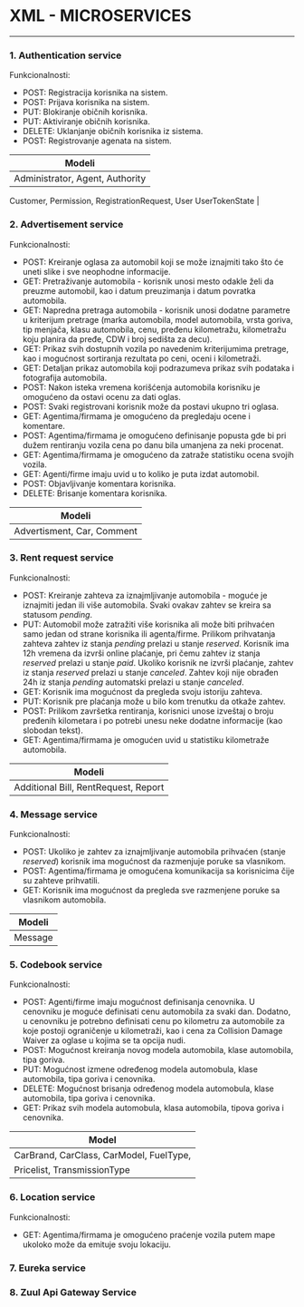 # XML - MICROSERVICES
---

### 1. Authentication service

Funkcionalnosti:

* POST: Registracija korisnika na sistem.
* POST: Prijava korisnika na sistem.
* PUT: Blokiranje običnih korisnika.
* PUT: Aktiviranje običnih korisnika.
* DELETE: Uklanjanje običnih korisnika iz sistema.
* POST: Registrovanje agenata na sistem.

| Modeli |
| --- |
| Administrator, Agent, Authority
  Customer, Permission, RegistrationRequest, User
  UserTokenState |


### 2. Advertisement service

Funkcionalnosti:
* POST: Kreiranje oglasa za automobil koji se može iznajmiti tako što će uneti slike i sve neophodne informacije.
* GET: Pretraživanje automobila - korisnik unosi mesto odakle želi da preuzme automobil, kao i datum preuzimanja i datum povratka automobila.
* GET: Napredna pretraga automobila - korisnik unosi dodatne parametre u kriterijum pretrage (marka automobila, model automobila, vrsta goriva, tip menjača, klasu automobila, cenu, pređenu kilometražu, kilometražu koju planira da pređe, CDW i broj sedišta za decu).
* GET: Prikaz svih dostupnih vozila po navedenim kriterijumima pretrage, kao i mogućnost sortiranja rezultata po ceni, oceni i kilometraži.
* GET: Detaljan prikaz automobila koji podrazumeva prikaz svih podataka i fotografija automobila.
* POST: Nakon isteka vremena korišćenja automobila korisniku je omogućeno da ostavi ocenu za dati oglas.
* POST: Svaki registrovani korisnik može da postavi ukupno tri oglasa.
* GET: Agentima/firmama je omogućeno da pregledaju ocene i komentare.
* POST: Agentima/firmama je omogućeno definisanje popusta gde bi pri dužem rentiranju vozila cena po danu bila umanjena za neki procenat.
* GET: Agentima/firmama je omogućeno da zatraže statistiku ocena svojih vozila.
* GET: Agenti/firme imaju uvid u to koliko je puta izdat automobil.
* POST: Objavljivanje komentara korisnika.
* DELETE: Brisanje komentara korisnika.

| Modeli |
| --- |
| Advertisment, Car, Comment |
### 3. Rent request service

Funkcionalnosti:

* POST: Kreiranje zahteva za iznajmljivanje automobila - moguće je iznajmiti jedan ili više automobila. Svaki ovakav zahtev se kreira sa statusom _pending_.
* PUT: Automobil može zatražiti više korisnika ali može biti prihvaćen samo jedan od strane korisnika ili agenta/firme. Prilikom prihvatanja zahteva zahtev iz stanja _pending_ prelazi u stanje _reserved_. Korisnik ima 12h vremena da izvrši online plaćanje, pri čemu zahtev iz stanja _reserved_ prelazi u stanje _paid_. Ukoliko korisnik ne izvrši plaćanje, zahtev iz stanja _reserved_ prelazi u stanje _canceled_. Zahtev koji nije obrađen 24h iz stanja _pending_ automatski prelazi u stanje _canceled_.
* GET: Korisnik ima mogućnost da pregleda svoju istoriju zahteva.
* PUT: Korisnik pre plaćanja može u bilo kom trenutku da otkaže zahtev.
* POST: Prilikom završetka rentiranja, korisnici unose izveštaj o broju pređenih kilometara i po potrebi unesu neke dodatne informacije (kao slobodan tekst).
* GET: Agentima/firmama je omogućen uvid u statistiku kilometraže automobila.

| Modeli |
| --- |
| Additional Bill, RentRequest, Report |

### 4. Message service

Funkcionalnosti:

* POST: Ukoliko je zahtev za iznajmljivanje automobila prihvaćen (stanje _reserved_) korisnik ima mogućnost da razmenjuje poruke sa vlasnikom.
* POST: Agentima/firmama je omogućena komunikacija sa korisnicima čije su zahteve prihvatili.
* GET: Korisnik ima mogućnost da pregleda sve razmenjene poruke sa vlasnikom automobila.

| Modeli |
| --- |
| Message |
### 5. Codebook service

Funkcionalnosti:
* POST: Agenti/firme imaju mogućnost definisanja cenovnika. U cenovniku je moguće definisati cenu automobila za svaki dan. Dodatno, u cenovniku je potrebno definisati cenu po kilometru za automobile za koje postoji ograničenje u kilometraži, kao i cena za Collision Damage Waiver za oglase u kojima se ta opcija nudi.
* POST: Mogućnost kreiranja novog modela automobila, klase automobila, tipa goriva.
* PUT: Mogućnost izmene određenog modela automobula, klase automobila, tipa goriva i cenovnika.
* DELETE: Mogućnost brisanja određenog modela automobula, klase automobila, tipa goriva i cenovnika.
* GET: Prikaz svih modela automobula, klasa automobila, tipova goriva i cenovnika.

| Model |
| --- |
| CarBrand, CarClass, CarModel, FuelType,
  Pricelist, TransmissionType |

### 6. Location service

Funkcionalnosti:

* GET: Agentima/firmama je omogućeno praćenje vozila putem mape ukoloko može da emituje svoju lokaciju.

### 7. Eureka service


### 8. Zuul Api Gateway Service
